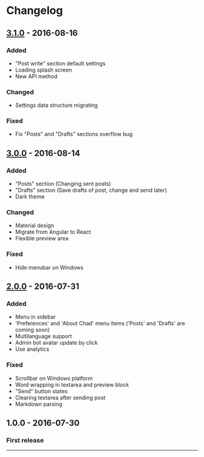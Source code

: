 # Changelog

## [3.1.0] - 2016-08-16
### Added
- "Post write" section default settings
- Loading splash screen
- New API method

### Changed
- Settings data structure migrating

### Fixed
- Fix "Posts" and "Drafts" sections overflow bug

## [3.0.0] - 2016-08-14
### Added
- "Posts" section (Changing sent posts)
- "Drafts" section (Save drafts of post, change and send later)
- Dark theme

### Changed
- Material design
- Migrate from Angular to React
- Flexible preview area

### Fixed
- Hide menubar on Windows

## [2.0.0] - 2016-07-31
### Added
- Menu in sidebar
- 'Preferences' and 'About Chad' menu items ('Posts' and 'Drafts' are coming soon)
- Multilanguage support
- Admin bot avatar update by click
- Use analytics

### Fixed
- Scrollbar on Windows platform
- Word wrapping in textarea and preview block
- "Send" button states
- Clearing textarea after sending post
- Markdown parsing

## 1.0.0 - 2016-07-30
### First release
---
[3.1.0]: https://github.com/Perkovec/Chad/compare/v3.0...v3.1
[3.0.0]: https://github.com/Perkovec/Chad/compare/v2.0...v3.0
[2.0.0]: https://github.com/Perkovec/Chad/compare/v1.0...v2.0